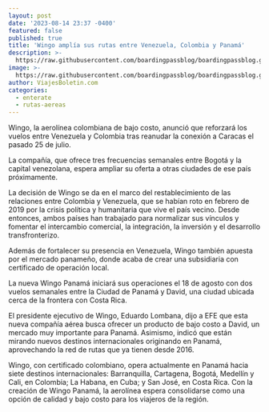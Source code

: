 ```yaml
---
layout: post
date: '2023-08-14 23:37 -0400'
featured: false
published: true
title: 'Wingo amplía sus rutas entre Venezuela, Colombia y Panamá'
description: >-
  https://raw.githubusercontent.com/boardingpassblog/boardingpassblog.github.io/main/assets/images/wingopanama.jpg
image: >-
  https://raw.githubusercontent.com/boardingpassblog/boardingpassblog.github.io/main/assets/images/wingopanama.jpg
author: ViajesBoletin.com
categories:
  - enterate
  - rutas-aereas
---
```

Wingo, la aerolínea colombiana de bajo costo, anunció que reforzará los vuelos entre Venezuela y Colombia tras reanudar la conexión a Caracas el pasado 25 de julio. 

La compañía, que ofrece tres frecuencias semanales entre Bogotá y la capital venezolana, espera ampliar su oferta a otras ciudades de ese país próximamente. 

La decisión de Wingo se da en el marco del restablecimiento de las relaciones entre Colombia y Venezuela, que se habían roto en febrero de 2019 por la crisis política y humanitaria que vive el país vecino. 
Desde entonces, ambos países han trabajado para normalizar sus vínculos y fomentar el intercambio comercial, la integración, la inversión y el desarrollo transfronterizo. 

Además de fortalecer su presencia en Venezuela, Wingo también apuesta por el mercado panameño, donde acaba de crear una subsidiaria con certificado de operación local. 

La nueva Wingo Panamá iniciará sus operaciones el 18 de agosto con dos vuelos semanales entre la Ciudad de Panamá y David, una ciudad ubicada cerca de la frontera con Costa Rica. 

El presidente ejecutivo de Wingo, Eduardo Lombana, dijo a EFE que esta nueva compañía aérea busca ofrecer un producto de bajo costo a David, un mercado muy importante para Panamá. Asimismo, indicó que están mirando nuevos destinos internacionales originando en Panamá, aprovechando la red de rutas que ya tienen desde 2016. 

Wingo, con certificado colombiano, opera actualmente en Panamá hacia siete destinos internacionales: Barranquilla, Cartagena, Bogotá, Medellín y Cali, en Colombia; La Habana, en Cuba; y San José, en Costa Rica. Con la creación de Wingo Panamá, la aerolínea espera consolidarse como una opción de calidad y bajo costo para los viajeros de la región.
